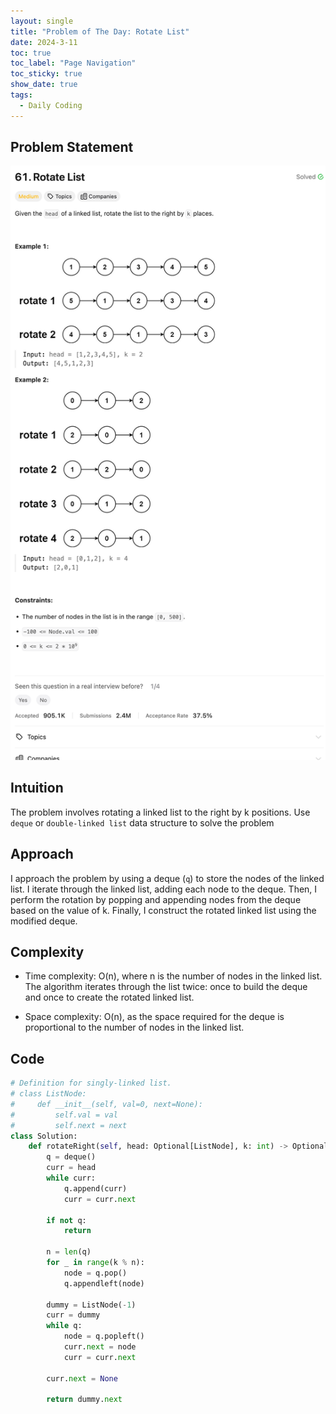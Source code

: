 ```yaml
---
layout: single
title: "Problem of The Day: Rotate List"
date: 2024-3-11
toc: true
toc_label: "Page Navigation"
toc_sticky: true
show_date: true
tags:
  - Daily Coding
---
```


## Problem Statement

[![problem-61](/assets/images/2024-03-07_15-52-47-problem-61.png)](/assets/images/2024-03-07_15-52-47-problem-61.png)

## Intuition

The problem involves rotating a linked list to the right by k positions. Use `deque` or `double-linked list` data structure to solve the problem

## Approach

I approach the problem by using a deque (`q`) to store the nodes of the linked list. I iterate through the linked list, adding each node to the deque. Then, I perform the rotation by popping and appending nodes from the deque based on the value of k. Finally, I construct the rotated linked list using the modified deque.

## Complexity

- Time complexity:
  O(n), where n is the number of nodes in the linked list. The algorithm iterates through the list twice: once to build the deque and once to create the rotated linked list.

- Space complexity:
  O(n), as the space required for the deque is proportional to the number of nodes in the linked list.

## Code

```python
# Definition for singly-linked list.
# class ListNode:
#     def __init__(self, val=0, next=None):
#         self.val = val
#         self.next = next
class Solution:
    def rotateRight(self, head: Optional[ListNode], k: int) -> Optional[ListNode]:
        q = deque()
        curr = head
        while curr:
            q.append(curr)
            curr = curr.next

        if not q:
            return

        n = len(q)
        for _ in range(k % n):
            node = q.pop()
            q.appendleft(node)

        dummy = ListNode(-1)
        curr = dummy
        while q:
            node = q.popleft()
            curr.next = node
            curr = curr.next

        curr.next = None

        return dummy.next
```
